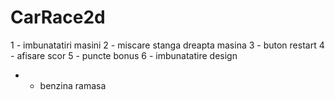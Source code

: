 # CarRace2d
1 - imbunatatiri masini
2 - miscare stanga dreapta masina
3 - buton restart
4 - afisare scor
5 - puncte bonus
6 - imbunatatire design

* - benzina ramasa
